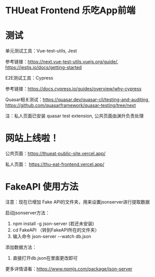 # THUeat Frontend 乐吃App前端

# 测试
单元测试工具：Vue-test-utils, Jest

参考链接：https://next.vue-test-utils.vuejs.org/guide/, https://jestjs.io/docs/getting-started

E2E测试工具：Cypress

参考链接：https://docs.cypress.io/guides/overview/why-cypress

Quasar相关测试：https://quasar.dev/quasar-cli/testing-and-auditing, https://github.com/quasarframework/quasar-testing/tree/next

注：私人页面已安装 quasar test extension, 公共页面由渊升负责处理

# 网站上线啦！
公共页面：https://thueat-public-site.vercel.app/

私人页面： https://thu-eat-frontend.vercel.app/

# FakeAPI 使用方法

注意：现在已增加 Fake API的文件夹，用来设置jsonserver进行提取数据

启动jsonserver方法：
1. npm install -g json-server (若还未安装)
2. cd FakeAPI （转到FakeAPI所在的文件夹）
3. 输入命令 json-server --watch db.json

添加数据方法：
1. 直接打开db.json在里面更改即可

更多详情请看：https://www.npmjs.com/package/json-server


